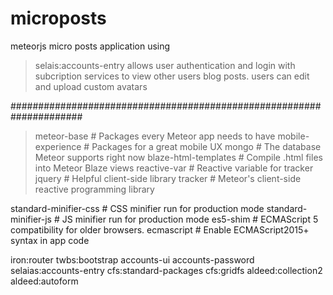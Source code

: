 # microposts
meteorjs micro posts application
using 
>selais:accounts-entry
allows user authentication and login with subcription services to view other users blog posts.
users can edit and upload custom avatars 





#####################################################################




>meteor-base             # Packages every Meteor app needs to have
mobile-experience       # Packages for a great mobile UX
mongo                   # The database Meteor supports right now
blaze-html-templates    # Compile .html files into Meteor Blaze views
reactive-var            # Reactive variable for tracker
jquery                  # Helpful client-side library
tracker                 # Meteor's client-side reactive programming library

standard-minifier-css   # CSS minifier run for production mode
standard-minifier-js    # JS minifier run for production mode
es5-shim                # ECMAScript 5 compatibility for older browsers.
ecmascript              # Enable ECMAScript2015+ syntax in app code

iron:router
twbs:bootstrap
accounts-ui
accounts-password
selaias:accounts-entry
cfs:standard-packages
cfs:gridfs
aldeed:collection2
aldeed:autoform
